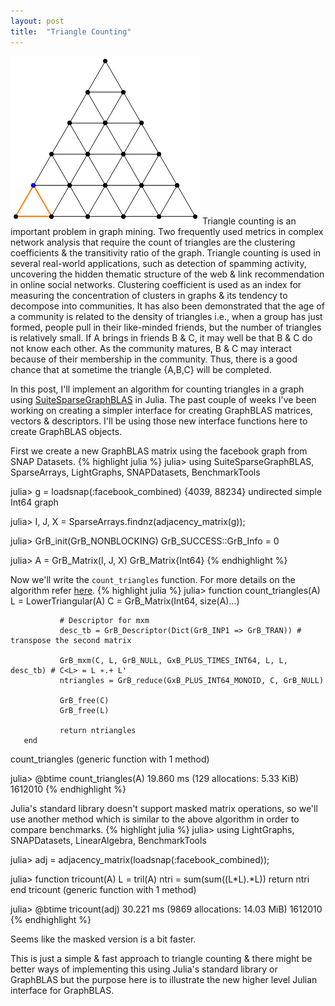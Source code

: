 ```yaml
---
layout: post
title:  "Triangle Counting"
---
```


<img src="../assets/triangles.gif">
Triangle counting is an important problem in graph mining. Two frequently used metrics in complex network analysis that require the count of triangles are the clustering coefficients & the transitivity ratio of the graph. Triangle counting is used in several real-world applications, such as detection of spamming activity, uncovering the hidden thematic structure of the web & link recommendation in online social networks.
Clustering coefficient is used as an index for measuring the concentration of clusters in graphs & its tendency to decompose into communities. It has also been demonstrated that the age of a community is related to the density of triangles i.e., when a group has just formed, people pull in their like-minded friends, but the number of triangles is relatively small. If A brings in friends B & C, it may well be that B & C do not know each other. As the community matures, B & C may interact because of their membership in the community. Thus, there is a good chance that at sometime the triangle {A,B,C} will be completed.

In this post, I'll implement an algorithm for counting triangles in a graph using [SuiteSparseGraphBLAS][ssgb] in Julia. The past couple of weeks I've been working on creating a simpler interface for creating GraphBLAS matrices, vectors & descriptors. I'll be using those new interface functions here to create GraphBLAS objects.

First we create a new GraphBLAS matrix using the facebook graph from SNAP Datasets.
{% highlight julia %}
julia> using SuiteSparseGraphBLAS, SparseArrays, LightGraphs, SNAPDatasets, BenchmarkTools

julia> g = loadsnap(:facebook_combined)
{4039, 88234} undirected simple Int64 graph

julia> I, J, X = SparseArrays.findnz(adjacency_matrix(g));

julia> GrB_init(GrB_NONBLOCKING)
GrB_SUCCESS::GrB_Info = 0

julia> A = GrB_Matrix(I, J, X)
GrB_Matrix{Int64}
{% endhighlight %}

Now we'll write the `count_triangles` function. For more details on the algorithm refer [here][KokkosKernels].
{% highlight julia %}
julia> function count_triangles(A)
               L = LowerTriangular(A)
               C = GrB_Matrix(Int64, size(A)...)

               # Descriptor for mxm
               desc_tb = GrB_Descriptor(Dict(GrB_INP1 => GrB_TRAN)) # transpose the second matrix

               GrB_mxm(C, L, GrB_NULL, GxB_PLUS_TIMES_INT64, L, L, desc_tb) # C<L> = L ∗.+ L'
               ntriangles = GrB_reduce(GxB_PLUS_INT64_MONOID, C, GrB_NULL)

               GrB_free(C)
               GrB_free(L)

               return ntriangles
       end
count_triangles (generic function with 1 method)

julia> @btime count_triangles(A)
  19.860 ms (129 allocations: 5.33 KiB)
1612010
{% endhighlight %}

Julia's standard library doesn't support masked matrix operations, so we'll use another method which is similar to the above algorithm in order to compare benchmarks.
{% highlight julia %}
julia> using LightGraphs, SNAPDatasets, LinearAlgebra, BenchmarkTools

julia> adj = adjacency_matrix(loadsnap(:facebook_combined));

julia> function tricount(A)
               L = tril(A)
               ntri = sum(sum((L*L).*L))
               return ntri
       end
tricount (generic function with 1 method)

julia> @btime tricount(adj)
  30.221 ms (9869 allocations: 14.03 MiB)
1612010
{% endhighlight %}

Seems like the masked version is a bit faster.

This is just a simple & fast approach to triangle counting & there might be better ways of implementing this using Julia's standard library or GraphBLAS but the purpose here is to illustrate the new higher level Julian interface for GraphBLAS.

[ssgb]:https://github.com/abhinavmehndiratta/SuiteSparseGraphBLAS.jl
[KokkosKernels]:http://faculty.cse.tamu.edu/davis/GraphBLAS_files/Davis_HPEC18.pdf
